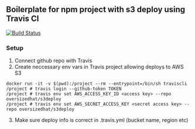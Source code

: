 ## Boilerplate for npm project with s3 deploy using Travis CI

[![Build Status](https://travis-ci.org/oversizedhat/s3deploy-travisci.svg?branch=master)](https://travis-ci.org/oversizedhat/s3deploy-travisci)

### Setup
1. Connect github repo with Travis
2. Create neccessary env vars in Travis project allowing deploys to AWS S3
```
docker run -it -v $(pwd):/project --rm --entrypoint=/bin/sh traviscli
/project # travis login --github-token TOKEN
/project # travis env set AWS_ACCESS_KEY_ID <access key> --repo oversizedhat/s3deploy
/project # travis env set AWS_SECRET_ACCESS_KEY <secret access key> --repo oversizedhat/s3deploy
```
3. Make sure deploy info is correct in .travis.yml (bucket name, region etc)